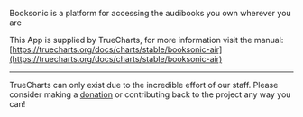 Booksonic is a platform for accessing the audibooks you own wherever you are

This App is supplied by TrueCharts, for more information visit the manual: [https://truecharts.org/docs/charts/stable/booksonic-air](https://truecharts.org/docs/charts/stable/booksonic-air)

---

TrueCharts can only exist due to the incredible effort of our staff.
Please consider making a [donation](https://truecharts.org/docs/about/sponsor) or contributing back to the project any way you can!
